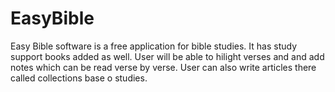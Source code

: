 # EasyBible
Easy Bible software is a free application for bible studies. It has study support books added as well. User will be able to hilight verses and and add notes which can be read verse by verse.
User can also write articles there called collections base o studies.

